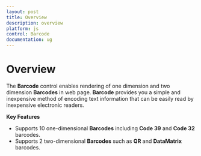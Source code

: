 ```yaml
---
layout: post
title: Overview
description: overview
platform: js
control: Barcode
documentation: ug
---
```


# Overview

The **Barcode** control enables rendering of one dimension and two dimension **Barcodes** in web page. **Barcode** provides you a simple and inexpensive method of encoding text information that can be easily read by inexpensive electronic readers.

**Key Features**

* Supports 10 one-dimensional **Barcodes** including **Code 39** and **Code 32** barcodes.
* Supports 2 two-dimensional **Barcodes** such as **QR** and **DataMatrix** barcodes.